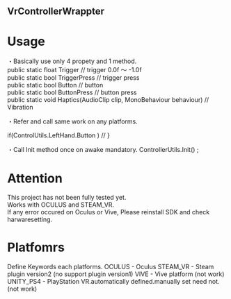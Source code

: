 ## VrControllerWrappter
  
# Usage
  
・Basically use only 4 propety and 1 method.  
public static float Trigger 	 // trigger 0.0f ～ -1.0f  
public static bool TriggerPress  // trigger press  
public static bool Button		 // button	
public static bool ButtonPress	 // button press  
public static void Haptics(AudioClip clip, MonoBehaviour behaviour)  // Vibration  
  
・Refer and call same work on any platforms.

if(ControlUtils.LeftHand.Button )
	// 
}  

・Call Init method once on awake mandatory.
ControllerUtils.Init() ;   

# Attention
 This project has not been fully tested yet.  
 Works with OCULUS and STEAM_VR.  
 If any error occured on Oculus or Vive, Please reinstall SDK and check harwaresetting.

# Platfomrs
Define Keywords each platforms.
OCULUS - Oculus
STEAM_VR - Steam plugin version2 (no support plugin version1)
VIVE - Vive platform (not work)
UNITY_PS4 - PlayStation VR.automatically defined.manually set need not. (not work)

